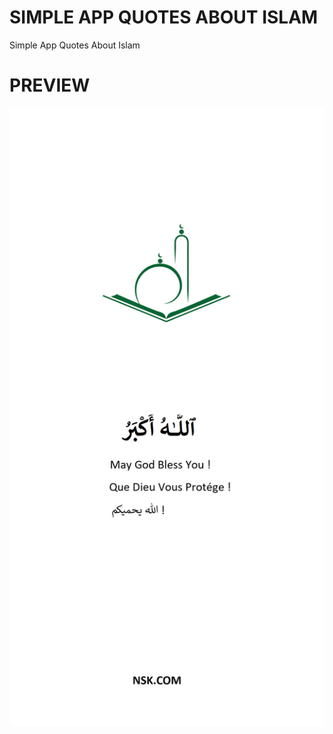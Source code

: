 # SIMPLE APP QUOTES ABOUT ISLAM

Simple App Quotes  About Islam

# PREVIEW

![Image](https://github.com/Ndiayesire/quotes/blob/master/splash.png)
